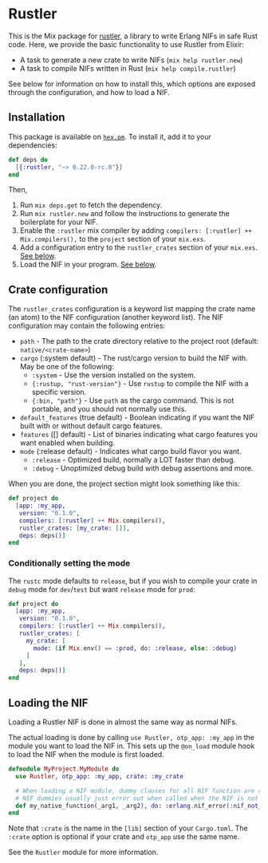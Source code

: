 # Rustler

This is the Mix package for [rustler](https://github.com/rusterlium/rustler), a library to write Erlang NIFs in
safe Rust code. Here, we provide the basic functionality to use Rustler from Elixir:

* A task to generate a new crate to write NIFs (`mix help rustler.new`)
* A task to compile NIFs written in Rust (`mix help compile.rustler`)

See below for information on how to install this, which options are exposed through the configuration, and how to
load a NIF.

## Installation

This package is available on [`hex.pm`](https://hex.pm/packages/rustler). To install it, add it to your dependencies:

```elixir
def deps do
  [{:rustler, "~> 0.22.0-rc.0"}]
end
```

Then,

1. Run `mix deps.get` to fetch the dependency.
2. Run `mix rustler.new` and follow the instructions to generate the boilerplate for your NIF.
3. Enable the `:rustler` mix compiler by adding `compilers: [:rustler] ++ Mix.compilers(),` to the `project` section of your `mix.exs`.
4. Add a configuration entry to the `rustler_crates` section of your `mix.exs`. [See below](#crate-configuration).
5. Load the NIF in your program. [See below](#loading-the-nif).

## Crate configuration

The `rustler_crates` configuration is a keyword list mapping the crate name (an atom) to the NIF configuration (another keyword list).
The NIF configuration may contain the following entries:

- `path` - The path to the crate directory relative to the project root
  (default: `native/<crate-name>`)
- `cargo` (:system default) - The rust/cargo version to build the NIF with. May be one of the following:
  - `:system` - Use the version installed on the system.
  - `{:rustup, "rust-version"}` - Use `rustup` to compile the NIF with a specific version.
  - `{:bin, "path"}` - Use `path` as the cargo command. This is not portable, and you should not normally use this.
- `default_features` (true default) - Boolean indicating if you want the NIF built with or without default cargo features.
- `features` ([] default) - List of binaries indicating what cargo features you want enabled when building.
- `mode` (:release default) - Indicates what cargo build flavor you want.
  - `:release` - Optimized build, normally a LOT faster than debug.
  - `:debug` - Unoptimized debug build with debug assertions and more.

When you are done, the project section might look something like this:

```elixir
def project do
  [app: :my_app,
   version: "0.1.0",
   compilers: [:rustler] ++ Mix.compilers(),
   rustler_crates: [my_crate: []],
   deps: deps()]
end
```

### Conditionally setting the mode

The `rustc` mode defaults to `release`, but if you wish to compile your crate
in `debug` mode for `dev`/`test` but want `release` mode for `prod`:

```elixir
def project do
  [app: :my_app,
   version: "0.1.0",
   compilers: [:rustler] ++ Mix.compilers(),
   rustler_crates: [
     my_crate: [
       mode: (if Mix.env() == :prod, do: :release, else: :debug)
     ]
   ],
   deps: deps()]
end
```

## Loading the NIF

Loading a Rustler NIF is done in almost the same way as normal NIFs.

The actual loading is done by calling `use Rustler, otp_app: :my_app` in the module you want to load the NIF in.
This sets up the `@on_load` module hook to load the NIF when the module is first
loaded.

```elixir
defmodule MyProject.MyModule do
  use Rustler, otp_app: :my_app, crate: :my_crate

  # When loading a NIF module, dummy clauses for all NIF function are required.
  # NIF dummies usually just error out when called when the NIF is not loaded, as that should never normally happen.
  def my_native_function(_arg1, _arg2), do: :erlang.nif_error(:nif_not_loaded)
end
```

Note that `:crate` is the name in the `[lib]` section of your `Cargo.toml`. The
`:crate` option is optional if your crate and `otp_app` use the same name.

See the `Rustler` module for more information.

